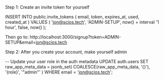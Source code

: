 Step 1: Create an invite token for yourself

  INSERT INTO public.invite_tokens (
    email,
    token,
    expires_at,
    used,
    created_at
  )
  VALUES (
    'jon@scios.tech',
    'ADMIN-SETUP',
    now() + interval '1 hour',
    false,
    now()
  );

  Then go to: http://localhost:3000/signup?token=ADMIN-SETUP&email=jon@scios.tech

  Step 2: After you create your account, make yourself admin

  -- Update your user role in the auth metadata
  UPDATE auth.users
  SET raw_app_meta_data = jsonb_set(
    COALESCE(raw_app_meta_data, '{}'),
    '{role}',
    '"admin"'
  )
  WHERE email = 'jon@scios.tech';